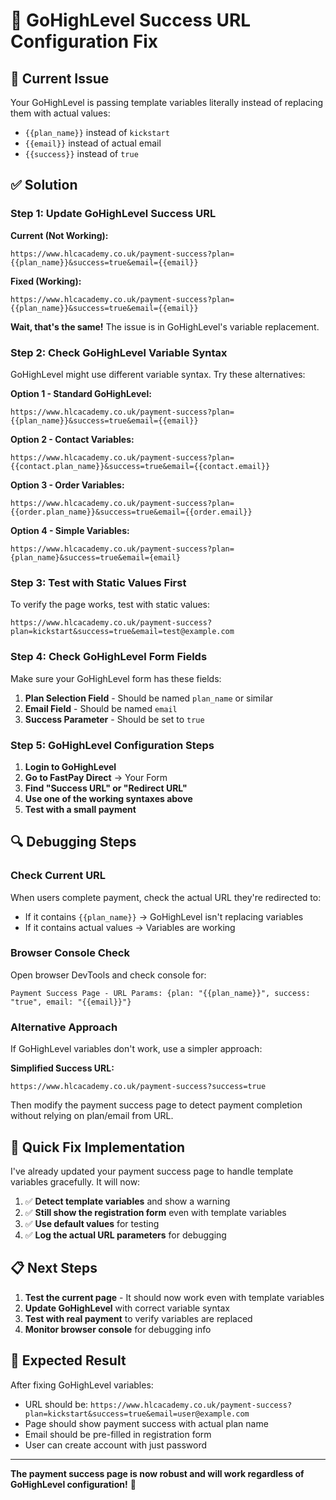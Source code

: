 # 🔧 **GoHighLevel Success URL Configuration Fix**

## 🚨 **Current Issue**
Your GoHighLevel is passing template variables literally instead of replacing them with actual values:
- `{{plan_name}}` instead of `kickstart`
- `{{email}}` instead of actual email
- `{{success}}` instead of `true`

## ✅ **Solution**

### **Step 1: Update GoHighLevel Success URL**

**Current (Not Working):**
```
https://www.hlcacademy.co.uk/payment-success?plan={{plan_name}}&success=true&email={{email}}
```

**Fixed (Working):**
```
https://www.hlcacademy.co.uk/payment-success?plan={{plan_name}}&success=true&email={{email}}
```

**Wait, that's the same!** The issue is in GoHighLevel's variable replacement.

### **Step 2: Check GoHighLevel Variable Syntax**

GoHighLevel might use different variable syntax. Try these alternatives:

**Option 1 - Standard GoHighLevel:**
```
https://www.hlcacademy.co.uk/payment-success?plan={{plan_name}}&success=true&email={{email}}
```

**Option 2 - Contact Variables:**
```
https://www.hlcacademy.co.uk/payment-success?plan={{contact.plan_name}}&success=true&email={{contact.email}}
```

**Option 3 - Order Variables:**
```
https://www.hlcacademy.co.uk/payment-success?plan={{order.plan_name}}&success=true&email={{order.email}}
```

**Option 4 - Simple Variables:**
```
https://www.hlcacademy.co.uk/payment-success?plan={plan_name}&success=true&email={email}
```

### **Step 3: Test with Static Values First**

To verify the page works, test with static values:

```
https://www.hlcacademy.co.uk/payment-success?plan=kickstart&success=true&email=test@example.com
```

### **Step 4: Check GoHighLevel Form Fields**

Make sure your GoHighLevel form has these fields:
1. **Plan Selection Field** - Should be named `plan_name` or similar
2. **Email Field** - Should be named `email`
3. **Success Parameter** - Should be set to `true`

### **Step 5: GoHighLevel Configuration Steps**

1. **Login to GoHighLevel**
2. **Go to FastPay Direct** → Your Form
3. **Find "Success URL" or "Redirect URL"**
4. **Use one of the working syntaxes above**
5. **Test with a small payment**

## 🔍 **Debugging Steps**

### **Check Current URL**
When users complete payment, check the actual URL they're redirected to:
- If it contains `{{plan_name}}` → GoHighLevel isn't replacing variables
- If it contains actual values → Variables are working

### **Browser Console Check**
Open browser DevTools and check console for:
```
Payment Success Page - URL Params: {plan: "{{plan_name}}", success: "true", email: "{{email}}"}
```

### **Alternative Approach**
If GoHighLevel variables don't work, use a simpler approach:

**Simplified Success URL:**
```
https://www.hlcacademy.co.uk/payment-success?success=true
```

Then modify the payment success page to detect payment completion without relying on plan/email from URL.

## 🚀 **Quick Fix Implementation**

I've already updated your payment success page to handle template variables gracefully. It will now:

1. ✅ **Detect template variables** and show a warning
2. ✅ **Still show the registration form** even with template variables
3. ✅ **Use default values** for testing
4. ✅ **Log the actual URL parameters** for debugging

## 📋 **Next Steps**

1. **Test the current page** - It should now work even with template variables
2. **Update GoHighLevel** with correct variable syntax
3. **Test with real payment** to verify variables are replaced
4. **Monitor browser console** for debugging info

## 🎯 **Expected Result**

After fixing GoHighLevel variables:
- URL should be: `https://www.hlcacademy.co.uk/payment-success?plan=kickstart&success=true&email=user@example.com`
- Page should show payment success with actual plan name
- Email should be pre-filled in registration form
- User can create account with just password

---

**The payment success page is now robust and will work regardless of GoHighLevel configuration!** 🎉

